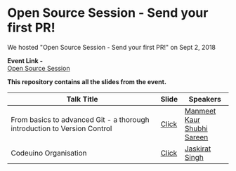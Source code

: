 # Open Source Session - Send your first PR!


We hosted "Open Source Session - Send your first PR!" on Sept 2, 2018<br>

**Event Link -** <br>
[Open Source Session](https://www.meetup.com/Women-Who-Code-Delhi/events/254111109/?read=1&_xtd=gatlbWFpbF9jbGlja9oAJDE2ZTU1MjA2LWUzMWMtNDIwOC1hZmIxLTVmYmE4ZGE4NTkyMw&_af=event&_af_eid=254111109) 

**This repository contains all the slides from the event.**

|  Talk Title  |  Slide  | Speakers |
|--------------|---------|----------|
| From basics to advanced Git - a thorough introduction to Version Control | [Click](https://docs.google.com/presentation/d/1CYEJ3UaKchmYSpv6ujJGPcc4fHgzL2g40j8fgc7voeg/edit?usp=sharing)| [Manmeet Kaur](https://www.linkedin.com/in/manmeet-kaur-1a8a7814b/)<br>[Shubhi Sareen](https://www.linkedin.com/in/shubhi-sareen/)|
| Codeuino Organisation  | [Click](https://docs.google.com/presentation/d/1Wk_JvOpeyxdh7EKd_sT9B1MrHkKcdACulbYoy39i9Rs/edit?usp=sharing)|[Jaskirat Singh](https://www.linkedin.com/in/jaskirat-singh-320023165/)|
